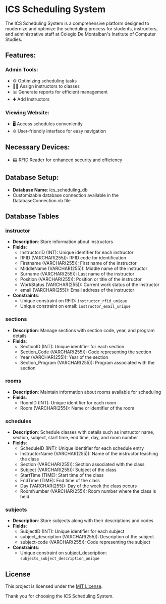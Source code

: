 # ICS Scheduling System

The ICS Scheduling System is a comprehensive platform designed to modernize and optimize the scheduling process for students, instructors, and administrative staff at Colegio De Montalban's Institute of Computer Studies.

## Features:

### Admin Tools:
- ⚙️ Optimizing scheduling tasks
- 👩‍🏫 Assign instructors to classes
- 📊 Generate reports for efficient management
- ➕ Add Instructors

### Viewing Website:
- 🖥️ Access schedules conveniently
- 🌐 User-friendly interface for easy navigation

## Necessary Devices:
- 📟 RFID Reader for enhanced security and efficiency

## Database Setup:
- **Database Name**: ics_scheduling_db
- Customizable database connection available in the DatabaseConnection.vb file

## Database Tables

### instructor
- **Description**: Store information about instructors
- **Fields**: 
    - InstructorID (INT): Unique identifier for each instructor
    - RFID (VARCHAR(255)): RFID code for identification
    - Firstname (VARCHAR(255)): First name of the instructor
    - MiddleName (VARCHAR(255)): Middle name of the instructor
    - Surname (VARCHAR(255)): Last name of the instructor
    - Position (VARCHAR(255)): Position or title of the instructor
    - WorkStatus (VARCHAR(255)): Current work status of the instructor
    - email (VARCHAR(255)): Email address of the instructor
- **Constraints**: 
    - Unique constraint on RFID: `instructor_rfid_unique`
    - Unique constraint on email: `instructor_email_unique`

### sections
- **Description**: Manage sections with section code, year, and program details
- **Fields**:
    - SectionID (INT): Unique identifier for each section
    - Section_Code (VARCHAR(255)): Code representing the section
    - Year (VARCHAR(255)): Year of the section
    - Section_Program (VARCHAR(255)): Program associated with the section

### rooms
- **Description**: Maintain information about rooms available for scheduling
- **Fields**:
    - RoomID (INT): Unique identifier for each room
    - Room (VARCHAR(255)): Name or identifier of the room

### schedules
- **Description**: Schedule classes with details such as instructor name, section, subject, start time, end time, day, and room number
- **Fields**:
    - ScheduleID (INT): Unique identifier for each schedule entry
    - InstructorName (VARCHAR(255)): Name of the instructor teaching the class
    - Section (VARCHAR(255)): Section associated with the class
    - Subject (VARCHAR(255)): Subject of the class
    - StartTime (TIME): Start time of the class
    - EndTime (TIME): End time of the class
    - Day (VARCHAR(255)): Day of the week the class occurs
    - RoomNumber (VARCHAR(255)): Room number where the class is held

### subjects
- **Description**: Store subjects along with their descriptions and codes
- **Fields**:
    - SubjectID (INT): Unique identifier for each subject
    - subject_description (VARCHAR(255)): Description of the subject
    - subject-code (VARCHAR(255)): Code representing the subject
- **Constraints**: 
    - Unique constraint on subject_description: `subjects_subject_description_unique`
      
## License
This project is licensed under the [MIT License](LICENSE).

Thank you for choosing the ICS Scheduling System.
